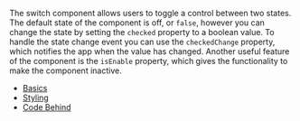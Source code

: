 The switch component allows users to toggle a control between two states.
The default state of the component is off, or `false`, however you can change the state by setting the `checked` property to a boolean value.
To handle the state change event you can use the `checkedChange` property, which notifies the app when the value has changed.
Another useful feature of the component is the `isEnable` property, which gives the functionality to make the component inactive.

<snippet id='switch-require'/>

* [Basics](#basics)
* [Styling](#styling)
* [Code Behind](#code-behind)
